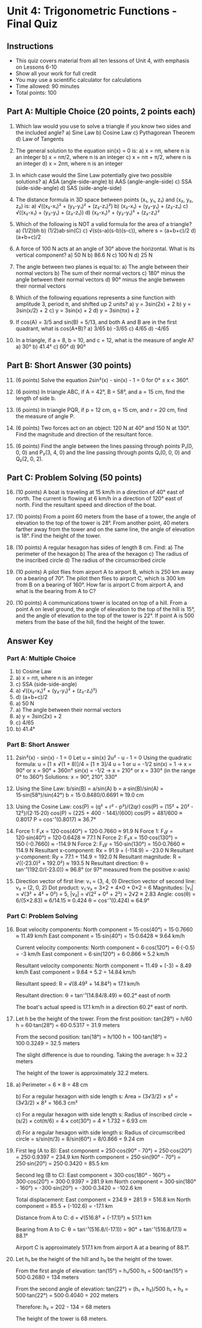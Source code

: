 # Unit 4: Trigonometric Functions - Final Quiz

## Instructions
- This quiz covers material from all ten lessons of Unit 4, with emphasis on Lessons 6-10
- Show all your work for full credit
- You may use a scientific calculator for calculations
- Time allowed: 90 minutes
- Total points: 100

## Part A: Multiple Choice (20 points, 2 points each)

1. Which law would you use to solve a triangle if you know two sides and the included angle?
   a) Sine Law
   b) Cosine Law
   c) Pythagorean Theorem
   d) Law of Tangents

2. The general solution to the equation sin(x) = 0 is:
   a) x = nπ, where n is an integer
   b) x = nπ/2, where n is an integer
   c) x = nπ + π/2, where n is an integer
   d) x = 2nπ, where n is an integer

3. In which case would the Sine Law potentially give two possible solutions?
   a) ASA (angle-side-angle)
   b) AAS (angle-angle-side)
   c) SSA (side-side-angle)
   d) SAS (side-angle-side)

4. The distance formula in 3D space between points (x₁, y₁, z₁) and (x₂, y₂, z₂) is:
   a) √((x₂-x₁)² + (y₂-y₁)² + (z₂-z₁)²)
   b) (x₂-x₁) + (y₂-y₁) + (z₂-z₁)
   c) √((x₂-x₁) + (y₂-y₁) + (z₂-z₁))
   d) (x₂-x₁)² + (y₂-y₁)² + (z₂-z₁)²

5. Which of the following is NOT a valid formula for the area of a triangle?
   a) (1/2)bh
   b) (1/2)ab·sin(C)
   c) √(s(s-a)(s-b)(s-c)), where s = (a+b+c)/2
   d) (a+b+c)/2

6. A force of 100 N acts at an angle of 30° above the horizontal. What is its vertical component?
   a) 50 N
   b) 86.6 N
   c) 100 N
   d) 25 N

7. The angle between two planes is equal to:
   a) The angle between their normal vectors
   b) The sum of their normal vectors
   c) 180° minus the angle between their normal vectors
   d) 90° minus the angle between their normal vectors

8. Which of the following equations represents a sine function with amplitude 3, period π, and shifted up 2 units?
   a) y = 3sin(2x) + 2
   b) y = 3sin(x/2) + 2
   c) y = 3sin(x) + 2
   d) y = 3sin(πx) + 2

9. If cos(A) = 3/5 and sin(B) = 5/13, and both A and B are in the first quadrant, what is cos(A+B)?
   a) 3/65
   b) -3/65
   c) 4/65
   d) -4/65

10. In a triangle, if a = 8, b = 10, and c = 12, what is the measure of angle A?
    a) 30°
    b) 41.4°
    c) 60°
    d) 90°

## Part B: Short Answer (30 points)

11. (6 points) Solve the equation 2sin²(x) - sin(x) - 1 = 0 for 0° ≤ x < 360°.

12. (6 points) In triangle ABC, if A = 42°, B = 58°, and a = 15 cm, find the length of side b.

13. (6 points) In triangle PQR, if p = 12 cm, q = 15 cm, and r = 20 cm, find the measure of angle P.

14. (6 points) Two forces act on an object: 120 N at 40° and 150 N at 130°. Find the magnitude and direction of the resultant force.

15. (6 points) Find the angle between the lines passing through points P₁(0, 0, 0) and P₂(3, 4, 0) and the line passing through points Q₁(0, 0, 0) and Q₂(2, 0, 2).

## Part C: Problem Solving (50 points)

16. (10 points) A boat is traveling at 15 km/h in a direction of 40° east of north. The current is flowing at 6 km/h in a direction of 120° east of north. Find the resultant speed and direction of the boat.

17. (10 points) From a point 60 meters from the base of a tower, the angle of elevation to the top of the tower is 28°. From another point, 40 meters farther away from the tower and on the same line, the angle of elevation is 18°. Find the height of the tower.

18. (10 points) A regular hexagon has sides of length 8 cm. Find:
    a) The perimeter of the hexagon
    b) The area of the hexagon
    c) The radius of the inscribed circle
    d) The radius of the circumscribed circle

19. (10 points) A pilot flies from airport A to airport B, which is 250 km away on a bearing of 70°. The pilot then flies to airport C, which is 300 km from B on a bearing of 160°. How far is airport C from airport A, and what is the bearing from A to C?

20. (10 points) A communications tower is located on top of a hill. From a point A on level ground, the angle of elevation to the top of the hill is 15°, and the angle of elevation to the top of the tower is 22°. If point A is 500 meters from the base of the hill, find the height of the tower.

## Answer Key

### Part A: Multiple Choice
1. b) Cosine Law
2. a) x = nπ, where n is an integer
3. c) SSA (side-side-angle)
4. a) √((x₂-x₁)² + (y₂-y₁)² + (z₂-z₁)²)
5. d) (a+b+c)/2
6. a) 50 N
7. a) The angle between their normal vectors
8. a) y = 3sin(2x) + 2
9. c) 4/65
10. b) 41.4°

### Part B: Short Answer

11. 2sin²(x) - sin(x) - 1 = 0
    Let u = sin(x)
    2u² - u - 1 = 0
    Using the quadratic formula:
    u = [1 ± √(1 + 8)]/4 = [1 ± 3]/4
    u = 1 or u = -1/2
    sin(x) = 1 → x = 90° or x = 90° + 360n°
    sin(x) = -1/2 → x = 210° or x = 330° (in the range 0° to 360°)
    Solutions: x = 90°, 210°, 330°

12. Using the Sine Law:
    b/sin(B) = a/sin(A)
    b = a·sin(B)/sin(A) = 15·sin(58°)/sin(42°)
    b = 15·0.8480/0.6691 ≈ 19.0 cm

13. Using the Cosine Law:
    cos(P) = (q² + r² - p²)/(2qr)
    cos(P) = (15² + 20² - 12²)/(2·15·20)
    cos(P) = (225 + 400 - 144)/(600)
    cos(P) = 481/600 ≈ 0.8017
    P = cos⁻¹(0.8017) ≈ 36.7°

14. Force 1: F₁x = 120·cos(40°) = 120·0.7660 ≈ 91.9 N
    Force 1: F₁y = 120·sin(40°) = 120·0.6428 ≈ 77.1 N
    Force 2: F₂x = 150·cos(130°) = 150·(-0.7660) ≈ -114.9 N
    Force 2: F₂y = 150·sin(130°) = 150·0.7660 ≈ 114.9 N
    Resultant x-component: Rx = 91.9 + (-114.9) = -23.0 N
    Resultant y-component: Ry = 77.1 + 114.9 = 192.0 N
    Resultant magnitude: R = √((-23.0)² + 192.0²) ≈ 193.5 N
    Resultant direction: θ = tan⁻¹(192.0/(-23.0)) ≈ 96.8° (or 97° measured from the positive x-axis)

15. Direction vector of first line: v₁ = (3, 4, 0)
    Direction vector of second line: v₂ = (2, 0, 2)
    Dot product: v₁·v₂ = 3×2 + 4×0 + 0×2 = 6
    Magnitudes: |v₁| = √(3² + 4² + 0²) = 5, |v₂| = √(2² + 0² + 2²) = 2√2 ≈ 2.83
    Angle: cos(θ) = 6/(5×2.83) ≈ 6/14.15 ≈ 0.424
    θ = cos⁻¹(0.424) ≈ 64.9°

### Part C: Problem Solving

16. Boat velocity components:
    North component = 15·cos(40°) = 15·0.7660 ≈ 11.49 km/h
    East component = 15·sin(40°) = 15·0.6428 ≈ 9.64 km/h
    
    Current velocity components:
    North component = 6·cos(120°) = 6·(-0.5) = -3 km/h
    East component = 6·sin(120°) = 6·0.866 ≈ 5.2 km/h
    
    Resultant velocity components:
    North component = 11.49 + (-3) = 8.49 km/h
    East component = 9.64 + 5.2 = 14.84 km/h
    
    Resultant speed:
    R = √(8.49² + 14.84²) ≈ 17.1 km/h
    
    Resultant direction:
    θ = tan⁻¹(14.84/8.49) ≈ 60.2° east of north
    
    The boat's actual speed is 17.1 km/h in a direction 60.2° east of north.

17. Let h be the height of the tower.
    From the first position:
    tan(28°) = h/60
    h = 60·tan(28°) = 60·0.5317 = 31.9 meters
    
    From the second position:
    tan(18°) = h/100
    h = 100·tan(18°) = 100·0.3249 = 32.5 meters
    
    The slight difference is due to rounding. Taking the average:
    h ≈ 32.2 meters
    
    The height of the tower is approximately 32.2 meters.

18. a) Perimeter = 6 × 8 = 48 cm
    
    b) For a regular hexagon with side length s:
       Area = (3√3/2) × s² = (3√3/2) × 8² = 166.3 cm²
    
    c) For a regular hexagon with side length s:
       Radius of inscribed circle = (s/2) × cot(π/6) = 4 × cot(30°) = 4 × 1.732 = 6.93 cm
    
    d) For a regular hexagon with side length s:
       Radius of circumscribed circle = s/sin(π/3) = 8/sin(60°) = 8/0.866 = 9.24 cm

19. First leg (A to B):
    East component = 250·cos(90° - 70°) = 250·cos(20°) = 250·0.9397 = 234.9 km
    North component = 250·sin(90° - 70°) = 250·sin(20°) = 250·0.3420 = 85.5 km
    
    Second leg (B to C):
    East component = 300·cos(180° - 160°) = 300·cos(20°) = 300·0.9397 = 281.9 km
    North component = 300·sin(180° - 160°) = -300·sin(20°) = -300·0.3420 = -102.6 km
    
    Total displacement:
    East component = 234.9 + 281.9 = 516.8 km
    North component = 85.5 + (-102.6) = -17.1 km
    
    Distance from A to C:
    d = √(516.8² + (-17.1)²) ≈ 517.1 km
    
    Bearing from A to C:
    θ = tan⁻¹(516.8/(-17.1)) = 90° + tan⁻¹(516.8/17.1) ≈ 88.1°
    
    Airport C is approximately 517.1 km from airport A at a bearing of 88.1°.

20. Let h₁ be the height of the hill and h₂ be the height of the tower.
    
    From the first angle of elevation:
    tan(15°) = h₁/500
    h₁ = 500·tan(15°) = 500·0.2680 = 134 meters
    
    From the second angle of elevation:
    tan(22°) = (h₁ + h₂)/500
    h₁ + h₂ = 500·tan(22°) = 500·0.4040 = 202 meters
    
    Therefore:
    h₂ = 202 - 134 = 68 meters
    
    The height of the tower is 68 meters.
